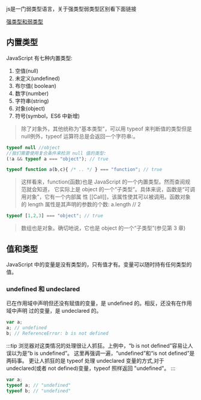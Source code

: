 js是一门弱类型语言，关于强类型弱类型区别看下面链接

[强类型和弱类型](https://baike.baidu.com/item/%E5%BC%BA%E7%B1%BB%E5%9E%8B/5074514)

## 内置类型
JavaScript 有七种内置类型:
1. 空值(null)
2. 未定义(undefined)
3. 布尔值( boolean)
4. 数字(number)
5. 字符串(string)
6. 对象(object)
7. 符号(symbol，ES6 中新增)
>除了对象外，其他统称为“基本类型”，可以用 typeof 来判断值的类型但是null例外，typeof 运算符总是会返回一个字符串:。
```js
typeof null //object
//我们需要使用复合条件来检测 null 值的类型:
(!a && typeof a === "object"); // true
```
```js
typeof function a(b,c){ /* .. */ } === "function"; // true
```
>这样看来，function(函数)也是 JavaScript 的一个内置类型。然而查阅规范就会知道， 它实际上是 object 的一个“子类型”。具体来说，函数是“可调用对象”，它有一个内部属 性 [[Call]]，该属性使其可以被调用。函数对象的 length 属性是其声明的参数的个数: a.length // 2

```js
typeof [1,2,3] === "object"; // true
```
> 数组也是对象。确切地说，它也是 object 的一个“子类型”(参见第 3 章)

## 值和类型
JavaScript 中的变量是没有类型的，只有值才有。变量可以随时持有任何类型的值。
### undefined 和 undeclared
已在作用域中声明但还没有赋值的变量，是 undefined 的。相反，还没有在作用域中声明 过的变量，是 undeclared 的。
```js
var a;
a; // undefined
b; // ReferenceError: b is not defined
```
:::tip
浏览器对这类情况的处理很让人抓狂。上例中，“b is not defined”容易让人误以为是“b is undefined”。
这里再强调一遍，“undefined”和“is not defined”是两码事。
更让人抓狂的是 typeof 处理 undeclared 变量的方式,对于 undeclared(或者 not defined)变量，typeof 照样返回 "undefined"。
:::
```js
var a;
typeof a; // "undefined"
typeof b; // "undefined"
```


